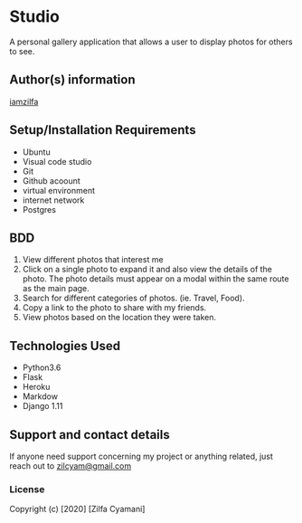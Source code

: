 # Studio


  A personal gallery application that allows a user to display photos for others to see.



## Author(s) information
[iamzilfa](https://github.com/iamzilfa)

## Setup/Installation Requirements
* Ubuntu
* Visual code studio
* Git
* Github acoount
* virtual environment
* internet network
* Postgres

## BDD

1. View different photos that interest me
2. Click on a single photo to expand it and also view the details of the photo. The photo details must appear on a modal within the same route as the main page.
3. Search for different categories of photos. (ie. Travel, Food).
4. Copy a link to the photo to share with my friends.
5. View photos based on the location they were taken.

## Technologies Used
* Python3.6
* Flask
* Heroku
* Markdow
* Django 1.11


## Support and contact details
If anyone need support concerning my project or anything related, just reach out to zilcyam@gmail.com
 
<!-- [Here is the Link]( https://zilfablog.herokuapp.com/ "Studio") -->

### License

Copyright (c) [2020] [Zilfa Cyamani]
